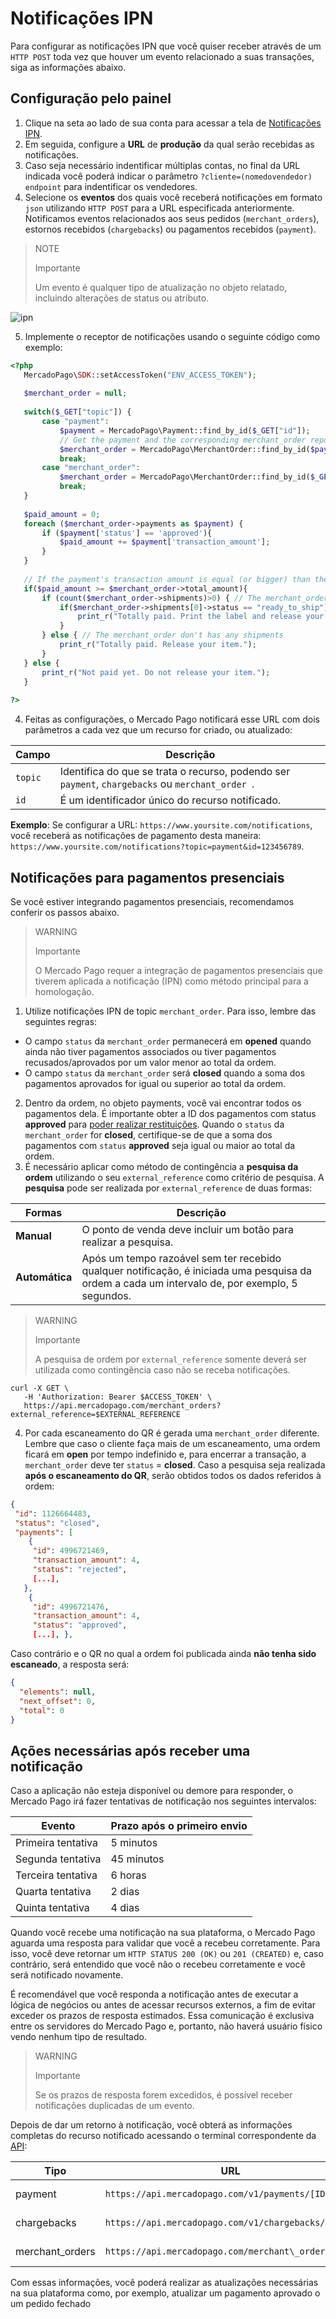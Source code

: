 # Notificações IPN
 
Para configurar as notificações IPN que você quiser receber através de um `HTTP POST` toda vez que houver um evento relacionado a suas transações, siga as informações abaixo.

## Configuração pelo painel
 
1. Clique na seta ao lado de sua conta para acessar a tela de [Notificações IPN](https://www.mercadopago[FAKER][URL][DOMAIN]/developers/panel/notifications/ipn).
2. Em seguida, configure a **URL** de **produção** da qual serão recebidas as notificações.
3. Caso seja necessário indentificar múltiplas contas, no final da URL indicada você poderá indicar o parâmetro `?cliente=(nomedovendedor) endpoint` para indentificar os vendedores.
4. Selecione os **eventos** dos quais você receberá notificações em formato `json` utilizando `HTTP POST` para a URL especificada anteriormente. Notificamos eventos relacionados aos seus pedidos (`merchant_orders`), estornos recebidos (`chargebacks`) ou pagamentos recebidos (`payment`).
 
> NOTE
>
> Importante
>
> Um evento é qualquer tipo de atualização no objeto relatado, incluindo alterações de status ou atributo.

![ipn](/images/notifications/ipn_pt.png)
 
5. Implemente o receptor de notificações usando o seguinte código como exemplo:
 
```php
<?php
   MercadoPago\SDK::setAccessToken("ENV_ACCESS_TOKEN");
 
   $merchant_order = null;
 
   switch($_GET["topic"]) {
       case "payment":
           $payment = MercadoPago\Payment::find_by_id($_GET["id"]);
           // Get the payment and the corresponding merchant_order reported by the IPN.
           $merchant_order = MercadoPago\MerchantOrder::find_by_id($payment->order->id);
           break;
       case "merchant_order":
           $merchant_order = MercadoPago\MerchantOrder::find_by_id($_GET["id"]);
           break;
   }
 
   $paid_amount = 0;
   foreach ($merchant_order->payments as $payment) {  
       if ($payment['status'] == 'approved'){
           $paid_amount += $payment['transaction_amount'];
       }
   }
  
   // If the payment's transaction amount is equal (or bigger) than the merchant_order's amount you can release your items
   if($paid_amount >= $merchant_order->total_amount){
       if (count($merchant_order->shipments)>0) { // The merchant_order has shipments
           if($merchant_order->shipments[0]->status == "ready_to_ship") {
               print_r("Totally paid. Print the label and release your item.");
           }
       } else { // The merchant_order don't has any shipments
           print_r("Totally paid. Release your item.");
       }
   } else {
       print_r("Not paid yet. Do not release your item.");
   }
  
?>
```
 
4. Feitas as configurações, o Mercado Pago notificará esse URL com dois parâmetros a cada vez que um recurso for criado, ou atualizado:
 
| Campo | Descrição |
| --- | --- |
| `topic` | Identifica do que se trata o recurso, podendo ser `payment`, `chargebacks` ou `merchant_order `. |
| `id` | É um identificador único do recurso notificado. |
 
**Exemplo**: Se configurar a URL: `https://www.yoursite.com/notifications`, você receberá as notificações de pagamento desta maneira: `https://www.yoursite.com/notifications?topic=payment&id=123456789`.
 
## Notificações para pagamentos presenciais
 
Se você estiver integrando pagamentos presenciais, recomendamos conferir os passos abaixo.
 
> WARNING
>
> Importante
>
> O Mercado Pago requer a integração de pagamentos presenciais que tiverem aplicada a notificação (IPN) como método principal para a homologação.
 
1. Utilize notificações IPN de topic `merchant_order`. Para isso, lembre das seguintes regras:

* O campo `status` da `merchant_order` permanecerá em **opened** quando ainda não tiver pagamentos associados ou tiver pagamentos recusados/aprovados por um valor menor ao total da ordem.
* O campo `status` da `merchant_order` será **closed** quando a soma dos pagamentos aprovados for igual ou superior ao total da ordem.

2. Dentro da ordem, no objeto payments, você vai encontrar todos os pagamentos dela. É importante obter a ID dos pagamentos com status **approved** para [poder realizar restituições](https://www.mercadopago[FAKER][URL][DOMAIN]/developers/pt/guides/manage-account/account/cancellations-and-refunds). Quando o `status` da `merchant_order` for **closed**, certifique-se de que a soma dos pagamentos com `status` **approved** seja igual ou maior ao total da ordem.
3. É necessário aplicar como método de contingência a **pesquisa da ordem** utilizando o seu `external_reference` como critério de pesquisa. A **pesquisa** pode ser realizada por `external_reference` de duas formas:
 
| Formas | Descrição |
| --- | --- |
| **Manual** | O ponto de venda deve incluir um botão para realizar a pesquisa. |
| **Automática** | Após um tempo razoável sem ter recebido qualquer notificação, é iniciada uma pesquisa da ordem a cada um intervalo de, por exemplo, 5 segundos. |
 
> WARNING
>
> Importante
>
> A pesquisa de ordem por `external_reference` somente deverá ser utilizada como contingência caso não se receba notificações.
 
```curl
curl -X GET \
   -H 'Authorization: Bearer $ACCESS_TOKEN' \
   https://api.mercadopago.com/merchant_orders?external_reference=$EXTERNAL_REFERENCE
```

4. Por cada escaneamento do QR é gerada uma `merchant_order` diferente. Lembre que caso o cliente faça mais de um escaneamento, uma ordem ficará em **open** por tempo indefinido e, para encerrar a transação, a `merchant_order` deve ter `status` = **closed**. Caso a pesquisa seja realizada **após o escaneamento do QR**, serão obtidos todos os dados referidos à ordem:
 
```json
{
 "id": 1126664483,
 "status": "closed",
 "payments": [
    {
     "id": 4996721469,
     "transaction_amount": 4,
     "status": "rejected",
     [...],
   },
    {
     "id": 4996721476,
     "transaction_amount": 4,
     "status": "approved",
     [...], },
```
 
Caso contrário e o QR no qual a ordem foi publicada ainda **não tenha sido escaneado**, a resposta será:
 
```json
{
  "elements": null,
  "next_offset": 0,
  "total": 0
}
```
 
## Ações necessárias após receber uma notificação

Caso a aplicação não esteja disponível ou demore para responder, o Mercado Pago irá fazer tentativas de notificação nos seguintes intervalos:

| Evento | Prazo após o primeiro envio |
| --- | --- |
| Primeira tentativa | 5 minutos |
| Segunda tentativa | 45 minutos |
| Terceira tentativa | 6 horas |
| Quarta tentativa | 2 dias |
| Quinta tentativa | 4 dias |

Quando você recebe uma notificação na sua plataforma, o Mercado Pago aguarda uma resposta para validar que você a recebeu corretamente. Para isso, você deve retornar um `HTTP STATUS 200 (OK)` ou `201 (CREATED)` e, caso contrário, será entendido que você não o recebeu corretamente e você será notificado novamente.

É recomendável que você responda a notificação antes de executar a lógica de negócios ou antes de acessar recursos externos, a fim de evitar exceder os prazos de resposta estimados. Essa comunicação é exclusiva entre os servidores do Mercado Pago e, portanto, não haverá usuário físico vendo nenhum tipo de resultado.
 
> WARNING
>
> Importante
>
> Se os prazos de resposta forem excedidos, é possível receber notificações duplicadas de um evento.

Depois de dar um retorno à notificação, você obterá as informações completas do recurso notificado acessando o terminal correspondente da [API](https://api.mercadopago.com/):

| Tipo | URL | Documentação |
| --- | --- | --- |
| payment | `https://api.mercadopago.com/v1/payments/[ID]` | [ver documentação](https://www.mercadopago[FAKER][URL][DOMAIN]/developers/pt/reference/payments/_payments_id/get) |
| chargebacks | `https://api.mercadopago.com/v1/chargebacks/[ID]` | [ver documentação](https://www.mercadopago[FAKER][URL][DOMAIN]/developers/pt/reference/chargebacks/_chargebacks_id/get) |
| merchant_orders | `https://api.mercadopago.com/merchant\_orders/[ID]` | [ver documentação](https://www.mercadopago[FAKER][URL][DOMAIN]/developers/pt/reference/merchant_orders/_merchant_orders_id/get) |

Com essas informações, você poderá realizar as atualizações necessárias na sua plataforma como, por exemplo, atualizar um pagamento aprovado o um pedido fechado